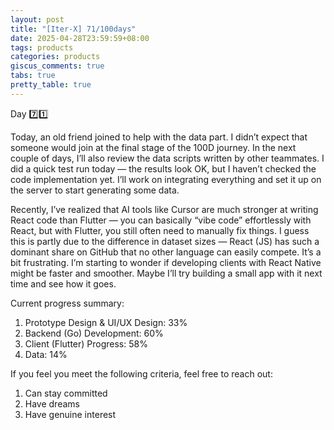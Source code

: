 ```yaml
---
layout: post
title: "[Iter-X] 71/100days"
date: 2025-04-28T23:59:59+08:00
tags: products
categories: products
giscus_comments: true
tabs: true
pretty_table: true
---
```


Day 7️⃣1️⃣

Today, an old friend joined to help with the data part. I didn’t expect that someone would join at the final stage of the 100D journey. In the next couple of days, I’ll also review the data scripts written by other teammates. I did a quick test run today — the results look OK, but I haven’t checked the code implementation yet. I’ll work on integrating everything and set it up on the server to start generating some data.

Recently, I’ve realized that AI tools like Cursor are much stronger at writing React code than Flutter — you can basically “vibe code” effortlessly with React, but with Flutter, you still often need to manually fix things. I guess this is partly due to the difference in dataset sizes — React (JS) has such a dominant share on GitHub that no other language can easily compete. It’s a bit frustrating. I’m starting to wonder if developing clients with React Native might be faster and smoother. Maybe I’ll try building a small app with it next time and see how it goes.

Current progress summary:

1. Prototype Design & UI/UX Design: 33%
2. Backend (Go) Development: 60%
3. Client (Flutter) Progress: 58%
4. Data: 14%

If you feel you meet the following criteria, feel free to reach out:

1. Can stay committed
2. Have dreams
3. Have genuine interest
